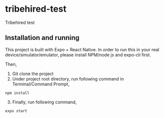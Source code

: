 # tribehired-test
Tribehired test

## Installation and running

This project is built with Expo + React Native. In order to run this in your real device/simulator/emulator, please install NPM/node js and expo-cli first.

Then,
1) Git clone the project
2) Under project root directory, run following command in Terminal/Command Prompt,
```
npm install
```

3) Finally, run following command,
```
expo start
```
